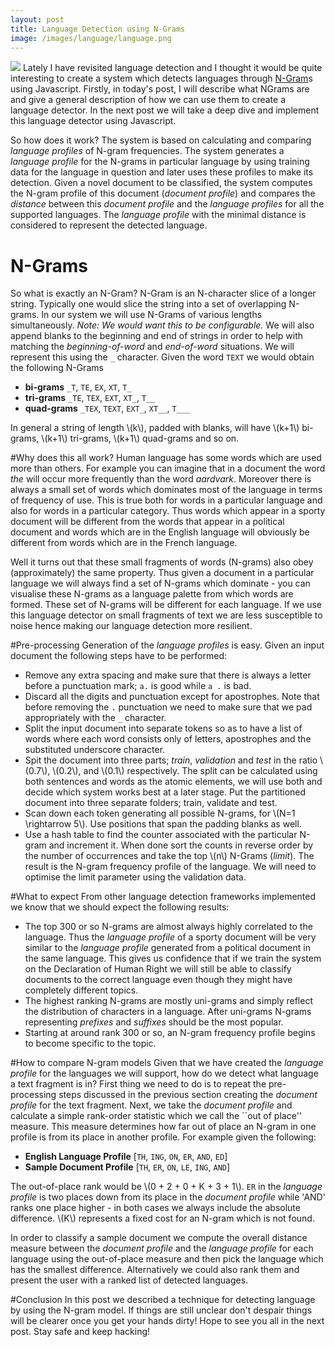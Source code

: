 ```yaml
---
layout: post
title: Language Detection using N-Grams
image: /images/language/language.png
---
```


<img class="title" src="{{ site.baseurl }}/images/language/language.png"/> Lately I have revisited language detection and I thought it would be quite interesting to create a system which detects languages through [N-Gram](https://en.wikipedia.org/wiki/N-gram)s using Javascript. Firstly, in today's post, I will describe what NGrams are and give a general description of how we can use them to create a language detector.  In the next post we will take a deep dive and implement this language detector using Javascript.  

So how does it work? 
The system is based on calculating and comparing _language profiles_ of N-gram frequencies. The system generates a _language profile_ for the N-grams in particular language by using training data for the language in question and later uses these profiles to make its detection. Given a novel document to be classified, the system computes the N-gram profile of this document (_document profile_) and compares the _distance_ between this _document profile_ and the _language profiles_ for all the supported languages. The _language profile_ with the minimal distance is considered to represent the detected language.  

# N-Grams
So what is exactly an N-Gram?  N-Gram is an N-character slice of a longer string.  Typically one would slice the string into a set of overlapping N-grams.  In our system we will use N-Grams of various lengths simultaneously.  _Note: We would want this to be configurable._   We will also append blanks to the beginning and end of strings in order to help with matching the _beginning-of-word_ and _end-of-word_ situations.  We will represent this using the `_` character.  Given the word `TEXT` we would obtain the following N-Grams

 - **bi-grams** `_T`, `TE`, `EX`, `XT`, `T_`
 - **tri-grams** `_TE`, `TEX`, `EXT`, `XT_`, `T__`
 - **quad-grams** `_TEX`, `TEXT`, `EXT_`, `XT__`, `T___`

In general a string of length \\(k\\), padded with blanks, will have \\(k+1\\) bi-grams, \\(k+1\\) tri-grams, \\(k+1\\) quad-grams and so on.  

#Why does this all work?
Human language has some words which are used more than others.  For example you can imagine that in a document the word _the_ will occur more frequently than the word _aardvark_.  Moreover there is always a small set of words which dominates most of the language in terms of frequency of use.  This is true both for words in a particular language and also for words in a particular category.  Thus words which appear in a sporty document will be different from the words that appear in a political document and words which are in the English language will obviously be different from words which are in the French language.  

Well it turns out that these small fragments of words (N-grams) also obey (approximately) the same property.  Thus given a document in a particular language we will always find a set of N-grams which dominate - you can visualise these N-grams as a language palette from which words are formed.  These set of N-grams will be different for each language.  If we use this language detector on small fragments of text we are less susceptible to noise hence making our language detection more resilient. 

#Pre-processing
Generation of the _language profiles_ is easy.  Given an input document the following steps have to be performed:

  - Remove any extra spacing and make sure that there is always a letter before a punctuation mark; `a.` is good while `a .` is bad.  
  - Discard all the digits and punctuation except for apostrophes. Note that before removing the `.` punctuation we need to make sure that we pad appropriately with the `_` character. 
  - Split the input document into separate tokens so as to have a list of words where each word consists only of letters, apostrophes and the substituted underscore character.
  - Spit the document into three parts; _train_, _validation_ and _test_ in the ratio \\(0.7\\), \\(0.2\\), and \\(0.1\\) respectively.  The split can be calculated using both sentences and words as the atomic elements, we will use both and decide which system works best at a later stage.  Put the partitioned document into three separate folders; train, validate and test.
  - Scan down each token generating all possible N-grams, for \\(N=1 \rightarrow 5\\).  Use positions that span the padding blanks as well.  
  - Use a hash table to find the counter associated with the particular N-gram and increment it.  When done sort the counts in reverse order by the number of occurrences and take the top \\(n\\) N-Grams (_limit_).  The result is the N-gram frequency profile of the language.  We will need to optimise the limit parameter using the validation data.


#What to expect
From other language detection frameworks implemented we know that we should expect the following results:

- The top 300 or so N-grams are almost always highly correlated to the language.  Thus the _language profile_ of a sporty document will be very similar to the _language profile_ generated from a political document in the same language.  This gives us confidence that if we train the system on the Declaration of Human Right we will still be able to classify documents to the correct language even though they might have completely different topics. 
- The highest ranking N-grams are mostly uni-grams and simply reflect the distribution of characters in a language.  After uni-grams N-grams representing _prefixes_ and _suffixes_ should be the most popular.  
- Starting at around rank 300 or so, an N-gram frequency profile begins to become specific to the topic.  

#How to compare N-gram models
Given that we have created the _language profile_ for the languages we will support, how do we detect what language a text fragment is in? First thing we need to do is to repeat the pre-processing steps discussed in the previous section creating the _document profile_ for the text fragment.  Next, we take the _document profile_ and calculate a simple rank-order statistic which we call the ``out of place'' measure. This measure determines how far out of place an N-gram in one profile is from its place in another profile.  For example given the following: 

  - **English Language Profile** [`TH`, `ING`, `ON`, `ER`, `AND`, `ED`]
  - **Sample Document Profile** [`TH`, `ER`, `ON`, `LE`, `ING`, `AND`]

The out-of-place rank would be \\(0 + 2 + 0 + K  + 3 + 1\\).  `ER` in the _language profile_ is two places down from its place 
in the _document profile_ while 'AND' ranks one place higher - in both cases we always include the absolute difference. \\(K\\) represents a fixed cost for an N-gram which is not found.  

In order to classify a sample document we compute the overall distance measure between the _document profile_ and the _language profile_ 
for each language using the out-of-place measure and then pick the language which has the smallest difference.  Alternatively we could 
also rank them and present the user with a ranked list of detected languages.  

#Conclusion
In this post we described a technique for detecting language by using the N-gram model.  If things are still unclear don't despair things will be clearer once you get your hands dirty! Hope to see you all in the next post.  Stay safe and keep hacking!